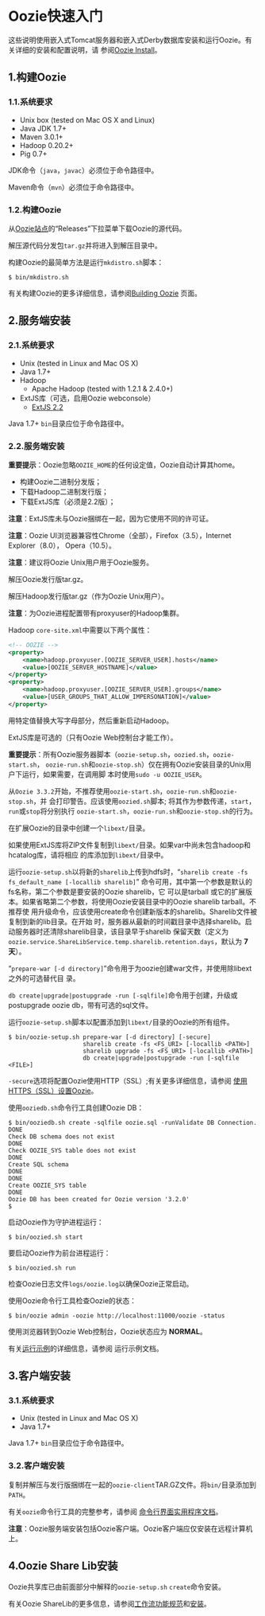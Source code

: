 Oozie快速入门
===================================================================================
这些说明使用嵌入式Tomcat服务器和嵌入式Derby数据库安装和运行Oozie。有关详细的安装和配置说明，请
参阅[Oozie Install](http://oozie.apache.org/docs/4.3.1/AG_Install.html)。

## 1.构建Oozie

### 1.1.系统要求
+ Unix box (tested on Mac OS X and Linux)
+ Java JDK 1.7+
+ Maven 3.0.1+
+ Hadoop 0.20.2+
+ Pig 0.7+

JDK命令（`java`，`javac`）必须位于命令路径中。

Maven命令（`mvn`）必须位于命令路径中。

### 1.2.构建Oozie
从[Oozie站点](http://oozie.apache.org/)的“Releases”下拉菜单下载Oozie的源代码。

解压源代码分发包`tar.gz`并将进入到解压目录中。

构建Oozie的最简单方法是运行`mkdistro.sh`脚本：
```shell
$ bin/mkdistro.sh
```
有关构建Oozie的更多详细信息，请参阅[Building Oozie](http://oozie.apache.org/docs/4.3.1/ENG_Building.html)
页面。

## 2.服务端安装

### 2.1.系统要求
+ Unix (tested in Linux and Mac OS X)
+ Java 1.7+
+ Hadoop
    - Apache Hadoop (tested with 1.2.1 & 2.4.0+)
+ ExtJS库（可选，启用Oozie webconsole）
    - [ExtJS 2.2](http://archive.cloudera.com/gplextras/misc/ext-2.2.zip)

Java 1.7+ `bin`目录应位于命令路径中。

### 2.2.服务端安装
**重要提示**：Oozie忽略`OOZIE_HOME`的任何设定值，Oozie自动计算其home。
+ 构建Oozie二进制分发版；
+ 下载Hadoop二进制发行版；
+ 下载ExtJS库（必须是2.2版）；

**注意**：ExtJS库未与Oozie捆绑在一起，因为它使用不同的许可证。

**注意**：Oozie UI浏览器兼容性Chrome（全部），Firefox（3.5），Internet Explorer（8.0），
Opera（10.5）。

**注意**：建议将Oozie Unix用户用于Oozie服务。

解压Oozie发行版tar.gz。

解压Hadoop发行版tar.gz（作为Oozie Unix用户）。

**注意**：为Oozie进程配置带有proxyuser的Hadoop集群。

Hadoop `core-site.xml`中需要以下两个属性：
```xml
<!-- OOZIE -->
<property>
    <name>hadoop.proxyuser.[OOZIE_SERVER_USER].hosts</name>
    <value>[OOZIE_SERVER_HOSTNAME]</value>
</property>
<property>
    <name>hadoop.proxyuser.[OOZIE_SERVER_USER].groups</name>
    <value>[USER_GROUPS_THAT_ALLOW_IMPERSONATION]</value>
</property>
```
用特定值替换大写字母部分，然后重新启动Hadoop。

ExtJS库是可选的（只有Oozie Web控制台才能工作）。

**重要提示**：所有Oozie服务器脚本（`oozie-setup.sh`，`oozied.sh`，`oozie-start.sh`，
`oozie-run.sh`和`oozie-stop.sh`）仅在拥有Oozie安装目录的Unix用户下运行，如果需要，在调用脚
本时使用`sudo -u OOZIE_USER`。

从`Oozie 3.3.2`开始，不推荐使用`oozie-start.sh`，`oozie-run.sh`和`oozie-stop.sh`，并
会打印警告。应该使用`oozied.sh`脚本; 将其作为参数传递，`start`，`run`或`stop`将分别执行
`oozie-start.sh`，`oozie-run.sh`和`oozie-stop.sh`的行为。

在扩展Oozie的目录中创建一个`libext/`目录。

如果使用ExtJS库将ZIP文件复制到`libext/`目录。如果var中尚未包含hadoop和hcatalog库，请将相应
的库添加到`libext/`目录中。

运行`oozie-setup.sh`以将新的`sharelib`上传到hdfs时，“`sharelib create -fs fs_default_name [-locallib sharelib]`”
命令可用，其中第一个参数是默认的fs名称，第二个参数是要安装的Oozie sharelib，它 可以是tarball
或它的扩展版本。如果省略第二个参数，将使用Oozie安装目录中的Oozie sharelib tarball。不推荐使
用升级命令，应该使用create命令创建新版本的sharelib。Sharelib文件被复制到新的lib目录。在开始
时，服务器从最新的时间戳目录中选择sharelib。启动服务器时还清除sharelib目录，该目录早于sharelib
保留天数（定义为`oozie.service.ShareLibService.temp.sharelib.retention.days`，默认为
**7天**）。

“`prepare-war [-d directory]`”命令用于为oozie创建war文件，并使用除libext之外的可选替代目
录。

`db create|upgrade|postupgrade -run [-sqlfile]`命令用于创建，升级或postupgrade oozie
db，带有可选的sql文件。

运行`oozie-setup.sh`脚本以配置添加到`libext/`目录的Oozie的所有组件。
```shell
$ bin/oozie-setup.sh prepare-war [-d directory] [-secure]
                     sharelib create -fs <FS_URI> [-locallib <PATH>]
                     sharelib upgrade -fs <FS_URI> [-locallib <PATH>]
                     db create|upgrade|postupgrade -run [-sqlfile <FILE>]
```
`-secure`选项将配置Oozie使用HTTP（SSL）;有关更多详细信息，请参阅 [使用HTTPS（SSL）设置Oozie](http://oozie.apache.org/docs/4.3.1/AG_Install.html#Setting_Up_Oozie_with_HTTPS_SSL)。

使用`ooziedb.sh`命令行工具创建Oozie DB：
```shell
$ bin/ooziedb.sh create -sqlfile oozie.sql -runValidate DB Connection.
DONE
Check DB schema does not exist
DONE
Check OOZIE_SYS table does not exist
DONE
Create SQL schema
DONE
DONE
Create OOZIE_SYS table
DONE
Oozie DB has been created for Oozie version '3.2.0'
$
```
启动Oozie作为守护进程运行：
```shell
$ bin/oozied.sh start
```
要启动Oozie作为前台进程运行：
```shell
$ bin/oozied.sh run
```
检查Oozie日志文件`logs/oozie.log`以确保Oozie正常启动。

使用Oozie命令行工具检查Oozie的状态：
```shell
$ bin/oozie admin -oozie http://localhost:11000/oozie -status
```
使用浏览器转到Oozie Web控制台，Oozie状态应为 **NORMAL**。

有关[运行示例](http://oozie.apache.org/docs/4.3.1/DG_Examples.html)的详细信息，请参阅
运行示例文档。

## 3.客户端安装

### 3.1.系统要求
+ Unix (tested in Linux and Mac OS X)
+ Java 1.7+

Java 1.7+ `bin`目录应位于命令路径中。

### 3.2.客户端安装
复制并解压与发行版捆绑在一起的`oozie-client`TAR.GZ文件。将`bin/`目录添加到`PATH`。

有关`oozie`命令行工具的完整参考，请参阅 [命令行界面实用程序文档](http://oozie.apache.org/docs/4.3.1/DG_CommandLineTool.html)。

**注意**：Oozie服务端安装包括Oozie客户端。Oozie客户端应仅安装在远程计算机上。

## 4.Oozie Share Lib安装
Oozie共享库已由前面部分中解释的`oozie-setup.sh` `create`命令安装。

有关Oozie ShareLib的更多信息，请参阅[工作流功能规范](http://oozie.apache.org/docs/4.3.1/WorkflowFunctionalSpec.html#ShareLib)和[安装](http://oozie.apache.org/docs/4.3.1/AG_Install.html#Oozie_Share_Lib)。

